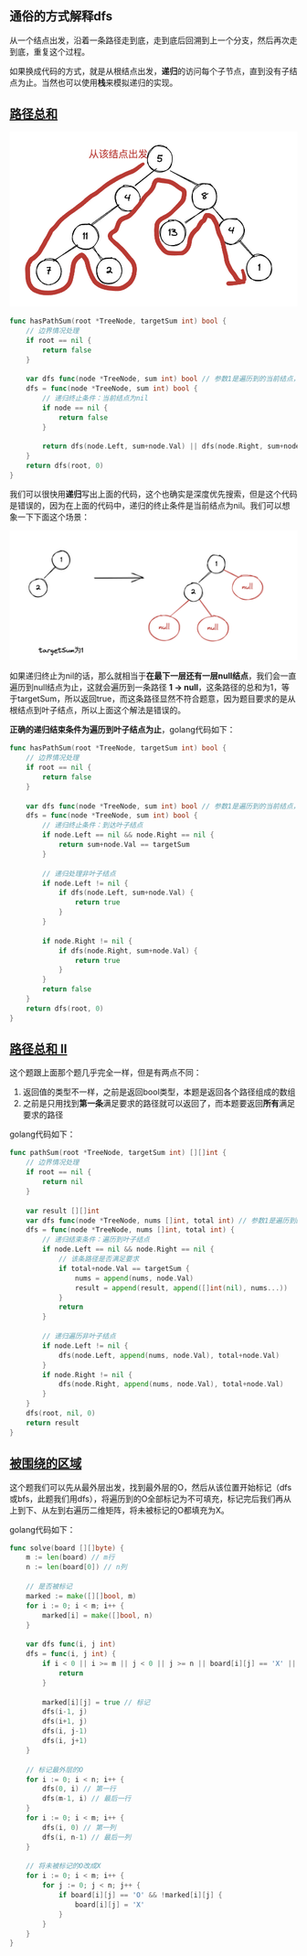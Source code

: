 ## 通俗的方式解释dfs
从一个结点出发，沿着一条路径走到底，走到底后回溯到上一个分支，然后再次走到底，重复这个过程。

如果换成代码的方式，就是从根结点出发，**递归**的访问每个子节点，直到没有子结点为止。当然也可以使用**栈**来模拟递归的实现。

## [路径总和](https://leetcode.cn/problems/path-sum/)
![dfs1](https://github.com/TanLian/algorithm/blob/main/img/dfs1.png)

```go
func hasPathSum(root *TreeNode, targetSum int) bool {
	// 边界情况处理
	if root == nil {
		return false
	}

	var dfs func(node *TreeNode, sum int) bool // 参数1是遍历到的当前结点，参数2是从根结点到该结点的路径和
	dfs = func(node *TreeNode, sum int) bool {
		// 递归终止条件：当前结点为nil
		if node == nil {
			return false
		}

		return dfs(node.Left, sum+node.Val) || dfs(node.Right, sum+node.Val)
	}
	return dfs(root, 0)
}
```
我们可以很快用**递归**写出上面的代码，这个也确实是深度优先搜索，但是这个代码是错误的，因为在上面的代码中，递归的终止条件是当前结点为nil。我们可以想象一下下面这个场景：

![dfs2](https://github.com/TanLian/algorithm/blob/main/img/dfs2.png)

如果递归终止为nil的话，那么就相当于**在最下一层还有一层null结点**，我们会一直遍历到null结点为止，这就会遍历到一条路径 **1 -> null**，这条路径的总和为1，等于targetSum，所以返回true，而这条路径显然不符合题意，因为题目要求的是从根结点到叶子结点，所以上面这个解法是错误的。

**正确的递归结束条件为遍历到叶子结点为止**，golang代码如下：
```go
func hasPathSum(root *TreeNode, targetSum int) bool {
	// 边界情况处理
	if root == nil {
		return false
	}

	var dfs func(node *TreeNode, sum int) bool // 参数1是遍历到的当前结点，参数2是从根结点到该结点的路径和
	dfs = func(node *TreeNode, sum int) bool {
		// 递归终止条件：到达叶子结点
		if node.Left == nil && node.Right == nil {
			return sum+node.Val == targetSum
		}

		// 递归处理非叶子结点
		if node.Left != nil {
			if dfs(node.Left, sum+node.Val) {
				return true
			}
		}

		if node.Right != nil {
			if dfs(node.Right, sum+node.Val) {
				return true
			}
		}
		return false
	}
	return dfs(root, 0)
}
```

## [路径总和 II](https://leetcode.cn/problems/path-sum-ii/)
这个题跟上面那个题几乎完全一样，但是有两点不同：
1. 返回值的类型不一样，之前是返回bool类型，本题是返回各个路径组成的数组
2. 之前是只用找到**第一条**满足要求的路径就可以返回了，而本题要返回**所有**满足要求的路径

golang代码如下：
```go
func pathSum(root *TreeNode, targetSum int) [][]int {
	// 边界情况处理
	if root == nil {
		return nil
	}

	var result [][]int
	var dfs func(node *TreeNode, nums []int, total int) // 参数1是遍历到的当前结点，参数2是从根结点到当前结点的路径，参数3是当前路径的路径和
	dfs = func(node *TreeNode, nums []int, total int) {
		// 递归结束条件：遍历到叶子结点
		if node.Left == nil && node.Right == nil {
			// 该条路径是否满足要求
			if total+node.Val == targetSum {
				nums = append(nums, node.Val)
				result = append(result, append([]int(nil), nums...))
			}
			return
		}

		// 递归遍历非叶子结点
		if node.Left != nil {
			dfs(node.Left, append(nums, node.Val), total+node.Val)
		}
		if node.Right != nil {
			dfs(node.Right, append(nums, node.Val), total+node.Val)
		}
	}
	dfs(root, nil, 0)
	return result
}
```

## [被围绕的区域](https://leetcode.cn/problems/surrounded-regions)
这个题我们可以先从最外层出发，找到最外层的O，然后从该位置开始标记（dfs或bfs，此题我们用dfs），将遍历到的O全部标记为不可填充，标记完后我们再从上到下、从左到右遍历二维矩阵，将未被标记的O都填充为X。

golang代码如下：
```go
func solve(board [][]byte) {
	m := len(board) // m行
	n := len(board[0]) // n列

	// 是否被标记
	marked := make([][]bool, m)
	for i := 0; i < m; i++ {
		marked[i] = make([]bool, n)
	}

	var dfs func(i, j int)
	dfs = func(i, j int) {
		if i < 0 || i >= m || j < 0 || j >= n || board[i][j] == 'X' || marked[i][j] {
			return
		}

		marked[i][j] = true // 标记
		dfs(i-1, j)
		dfs(i+1, j)
		dfs(i, j-1)
		dfs(i, j+1)
	}

	// 标记最外层的O
	for i := 0; i < n; i++ {
		dfs(0, i) // 第一行
		dfs(m-1, i) // 最后一行
	}
	for i := 0; i < m; i++ {
		dfs(i, 0) // 第一列
		dfs(i, n-1) // 最后一列
	}

	// 将未被标记的O改成X
	for i := 0; i < m; i++ {
		for j := 0; j < n; j++ {
			if board[i][j] == 'O' && !marked[i][j] {
				board[i][j] = 'X'
			}
		}
	}
}
```